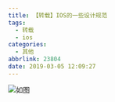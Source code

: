 ```yaml
---
title: 【转载】IOS的一些设计规范
tags:
  - 转载
  - ios
categories:
  - 其他
abbrlink: 23804
date: 2019-03-05 12:09:27
---
```


![如图](https://imgs.codewoody.com/uploads/big/73da26e439c2fe4f88b0346301c87036.jpg)